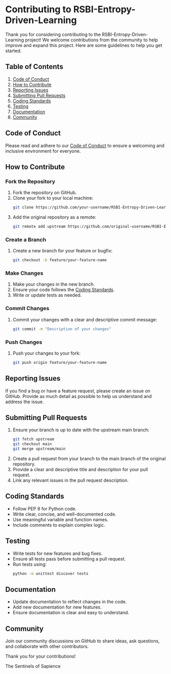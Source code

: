 # Contributing to RSBI-Entropy-Driven-Learning

Thank you for considering contributing to the RSBI-Entropy-Driven-Learning project! We welcome contributions from the community to help improve and expand this project. Here are some guidelines to help you get started.

## Table of Contents
1. [Code of Conduct](#code-of-conduct)
2. [How to Contribute](#how-to-contribute)
3. [Reporting Issues](#reporting-issues)
4. [Submitting Pull Requests](#submitting-pull-requests)
5. [Coding Standards](#coding-standards)
6. [Testing](#testing)
7. [Documentation](#documentation)
8. [Community](#community)

## Code of Conduct
Please read and adhere to our [Code of Conduct](CODE_OF_CONDUCT.md) to ensure a welcoming and inclusive environment for everyone.

## How to Contribute
### Fork the Repository
1. Fork the repository on GitHub.
2. Clone your fork to your local machine:
   ```bash
   git clone https://github.com/your-username/RSBI-Entropy-Driven-Learning.git
   ```
3. Add the original repository as a remote:
   ```bash
   git remote add upstream https://github.com/original-username/RSBI-Entropy-Driven-Learning.git
   ```

### Create a Branch
1. Create a new branch for your feature or bugfix:
   ```bash
   git checkout -b feature/your-feature-name
   ```

### Make Changes
1. Make your changes in the new branch.
2. Ensure your code follows the [Coding Standards](#coding-standards).
3. Write or update tests as needed.

### Commit Changes
1. Commit your changes with a clear and descriptive commit message:
   ```bash
   git commit -m "Description of your changes"
   ```

### Push Changes
1. Push your changes to your fork:
   ```bash
   git push origin feature/your-feature-name
   ```

## Reporting Issues
If you find a bug or have a feature request, please create an issue on GitHub. Provide as much detail as possible to help us understand and address the issue.

## Submitting Pull Requests
1. Ensure your branch is up to date with the upstream main branch:
   ```bash
   git fetch upstream
   git checkout main
   git merge upstream/main
   ```
2. Create a pull request from your branch to the main branch of the original repository.
3. Provide a clear and descriptive title and description for your pull request.
4. Link any relevant issues in the pull request description.

## Coding Standards
- Follow PEP 8 for Python code.
- Write clear, concise, and well-documented code.
- Use meaningful variable and function names.
- Include comments to explain complex logic.

## Testing
- Write tests for new features and bug fixes.
- Ensure all tests pass before submitting a pull request.
- Run tests using:
  ```bash
  python -m unittest discover tests
  ```

## Documentation
- Update documentation to reflect changes in the code.
- Add new documentation for new features.
- Ensure documentation is clear and easy to understand.

## Community
Join our community discussions on GitHub to share ideas, ask questions, and collaborate with other contributors.

Thank you for your contributions!

The Sentinels of Sapience 
